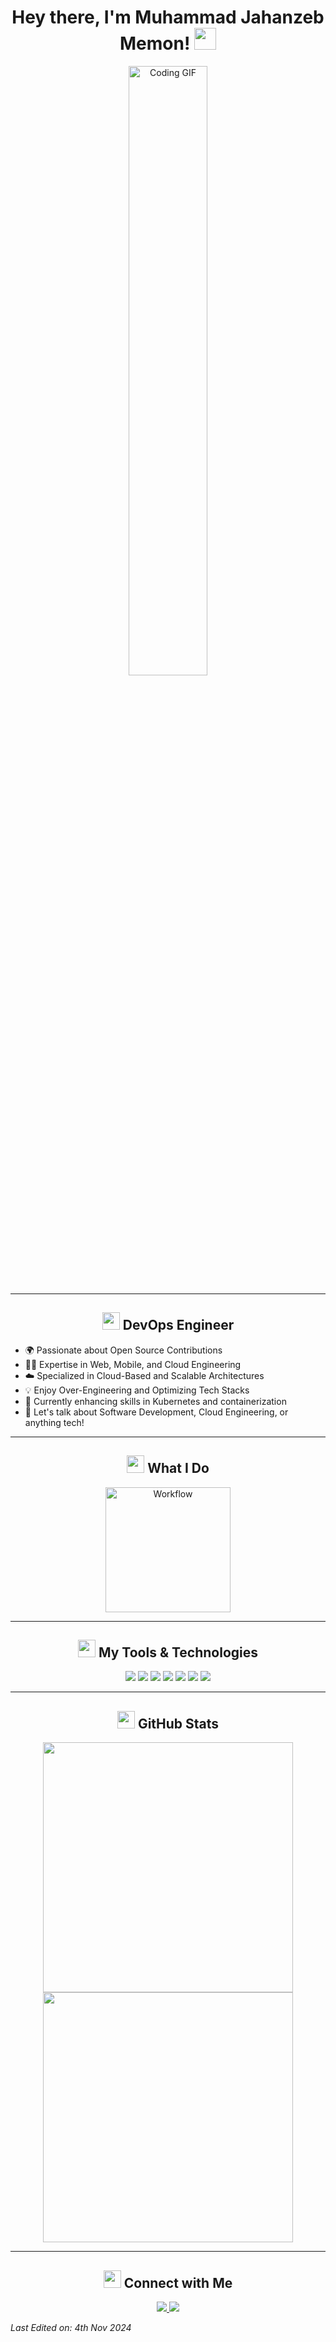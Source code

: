 <h1 align="center">
  Hey there, I'm Muhammad Jahanzeb Memon!
  <img src="https://media.giphy.com/media/hvRJCLFzcasrR4ia7z/giphy.gif" width="35px">
</h1>

<p align="center">
  <img src="https://media.giphy.com/media/qgQUggAC3Pfv687qPC/giphy.gif" width="50%" alt="Coding GIF"/>
</p>

---

<h2 align="center"><img src="https://media.giphy.com/media/WUlplcMpOCEmTGBtBW/giphy.gif" width="28"> DevOps Engineer</h2>

- 🌍 Passionate about Open Source Contributions
- 🧑‍💻 Expertise in Web, Mobile, and Cloud Engineering
- ☁️ Specialized in Cloud-Based and Scalable Architectures
- 💡 Enjoy Over-Engineering and Optimizing Tech Stacks
- 🔧 Currently enhancing skills in Kubernetes and containerization
- 💬 Let's talk about Software Development, Cloud Engineering, or anything tech!

---

<h2 align="center"><img src="https://media.giphy.com/media/13HgwGsXF0aiGY/giphy.gif" width="28"> What I Do</h2>

<p align="center">
  <img src="https://raw.githubusercontent.com/MuhammadJahanzeb/MuhammadJahanzeb/main/workflow.png" alt="Workflow" height="200"/>
</p>

---

<h2 align="center"><img src="https://media.giphy.com/media/1yk0v5iwxzUotzsyES/giphy.gif" width="28"> My Tools & Technologies</h2>

<div align="center">
  <img src="https://img.shields.io/badge/-AWS-orange?logo=amazon-aws&style=for-the-badge&logoColor=white" />
  <img src="https://img.shields.io/badge/-Docker-blue?logo=docker&style=for-the-badge&logoColor=white" />
  <img src="https://img.shields.io/badge/-Kubernetes-blueviolet?logo=kubernetes&style=for-the-badge&logoColor=white" />
  <img src="https://img.shields.io/badge/-Python-blue?logo=python&style=for-the-badge&logoColor=white" />
  <img src="https://img.shields.io/badge/-JavaScript-yellow?logo=javascript&style=for-the-badge&logoColor=black" />
  <img src="https://img.shields.io/badge/-React-blue?logo=react&style=for-the-badge&logoColor=white" />
  <img src="https://img.shields.io/badge/-Google%20Cloud-red?logo=google-cloud&style=for-the-badge&logoColor=white" />
</div>

---

<h2 align="center"><img src="https://media.giphy.com/media/kH1DBkPNyZPOk0BxrM/giphy.gif" width="28"> GitHub Stats</h2>

<p align="center">
  <img src="https://github-readme-stats.vercel.app/api?username=MuhammadJahanzeb&show_icons=true&theme=radical" width="400"/>
  <img src="https://github-readme-stats.vercel.app/api/top-langs/?username=MuhammadJahanzeb&layout=compact&theme=radical" width="400"/>
</p>

---

<h2 align="center"><img src="https://media.giphy.com/media/1AgViXhqL29LLd9KDZ/giphy.gif" width="28"> Connect with Me</h2>

<p align="center">
  <a href="https://www.linkedin.com/in/jhanzaib-memon-9905a21a7" target="_blank">
    <img src="https://img.shields.io/badge/LinkedIn-0077B5?style=for-the-badge&logo=linkedin&logoColor=white" />
  </a>
  <a href="mailto:your-email@example.com" target="_blank">
    <img src="https://img.shields.io/badge/Email-D14836?style=for-the-badge&logo=gmail&logoColor=white" />
  </a>
</p>

_Last Edited on: 4th Nov 2024_

